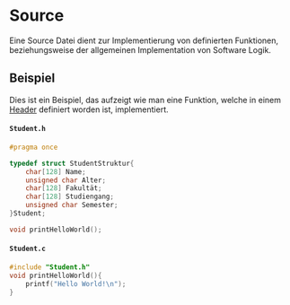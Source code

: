 # Source
Eine Source Datei dient zur Implementierung von definierten Funktionen, beziehungsweise der allgemeinen Implementation von Software Logik.
## Beispiel
Dies ist ein Beispiel, das aufzeigt wie man eine Funktion, welche in einem [Header](Dateitypen/Header.md) definiert worden ist, implementiert.
#### ``Student.h``
```c
#pragma once

typedef struct StudentStruktur{
	char[128] Name;
	unsigned char Alter;
	char[128] Fakultät;
	char[128] Studiengang;
	unsigned char Semester;
}Student;

void printHelloWorld();
```
#### ``Student.c``
```c
#include "Student.h"
void printHelloWorld(){
	printf("Hello World!\n");
}
```